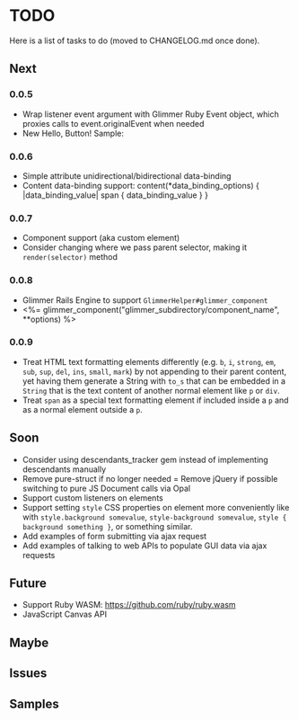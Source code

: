 # TODO

Here is a list of tasks to do (moved to CHANGELOG.md once done).

## Next

### 0.0.5

- Wrap listener event argument with Glimmer Ruby Event object, which proxies calls to event.originalEvent when needed
- New Hello, Button! Sample:

### 0.0.6

- Simple attribute unidirectional/bidirectional data-binding
- Content data-binding support:
content(*data_binding_options) { |data_binding_value|
  span {
    data_binding_value
  }
}

### 0.0.7

- Component support (aka custom element)
- Consider changing where we pass parent selector, making it `render(selector)` method

### 0.0.8

- Glimmer Rails Engine to support `GlimmerHelper#glimmer_component`
- <%= glimmer_component("glimmer_subdirectory/component_name", **options) %>

### 0.0.9

- Treat HTML text formatting elements differently (e.g. `b`, `i`, `strong`, `em`, `sub`, `sup`, `del`, `ins`, `small`, `mark`) by not appending to their parent content, yet having them generate a String with `to_s` that can be embedded in a `String` that is the text content of another normal element like `p` or `div`.
- Treat `span` as a special text formatting element if included inside a `p` and as a normal element outside a `p`.

## Soon

- Consider using descendants_tracker gem instead of implementing descendants manually
- Remove pure-struct if no longer needed
= Remove jQuery if possible switching to pure JS Document calls via Opal
- Support custom listeners on elements
- Support setting `style` CSS properties on element more conveniently like with `style.background somevalue`, `style-background somevalue`, `style { background something }`, or something similar.
- Add examples of form submitting via ajax request
- Add examples of talking to web APIs to populate GUI data via ajax requests

## Future

- Support Ruby WASM: https://github.com/ruby/ruby.wasm
- JavaScript Canvas API

## Maybe

## Issues

## Samples
